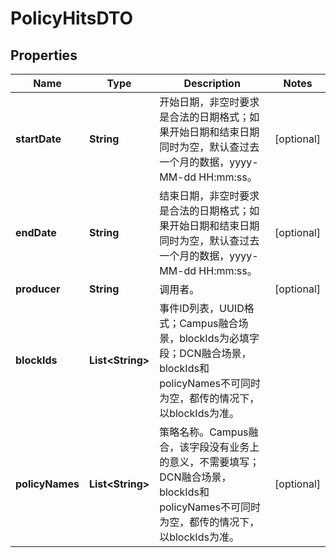 
# PolicyHitsDTO

## Properties
Name | Type | Description | Notes
------------ | ------------- | ------------- | -------------
**startDate** | **String** | 开始日期，非空时要求是合法的日期格式；如果开始日期和结束日期同时为空，默认查过去一个月的数据，yyyy-MM-dd HH:mm:ss。 |  [optional]
**endDate** | **String** | 结束日期，非空时要求是合法的日期格式；如果开始日期和结束日期同时为空，默认查过去一个月的数据，yyyy-MM-dd HH:mm:ss。 |  [optional]
**producer** | **String** | 调用者。 |  [optional]
**blockIds** | **List&lt;String&gt;** | 事件ID列表，UUID格式；Campus融合场景，blockIds为必填字段；DCN融合场景，blockIds和policyNames不可同时为空，都传的情况下，以blockIds为准。 | 
**policyNames** | **List&lt;String&gt;** | 策略名称。Campus融合，该字段没有业务上的意义，不需要填写；DCN融合场景，blockIds和policyNames不可同时为空，都传的情况下，以blockIds为准。 |  [optional]



